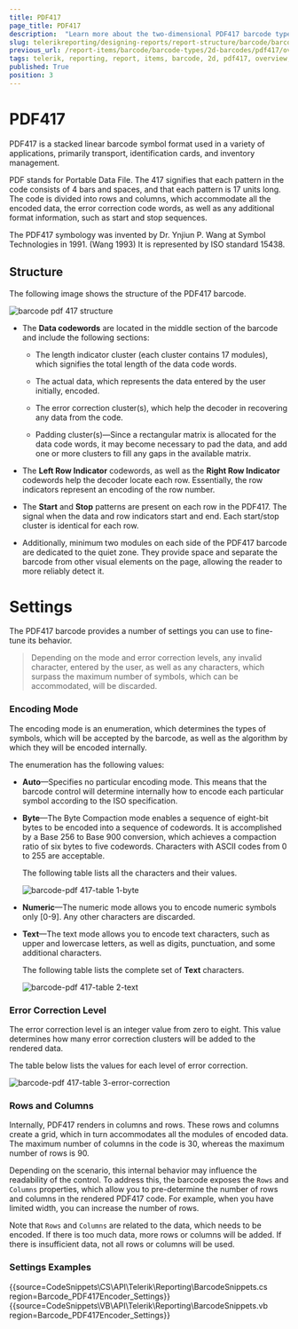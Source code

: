 ```yaml
---
title: PDF417
page_title: PDF417
description:  "Learn more about the two-dimensional PDF417 barcode type supported by the Telerik Reporting Barcode report item."
slug: telerikreporting/designing-reports/report-structure/barcode/barcode-types/2d-barcodes/pdf417/overview
previous_url: /report-items/barcode/barcode-types/2d-barcodes/pdf417/overview, /report-items/barcode/barcode-types/2d-barcodes/pdf417/settings, /report-items-barcode-pdf417-visual-structure
tags: telerik, reporting, report, items, barcode, 2d, pdf417, overview, settings
published: True
position: 3
---
```


# PDF417 

PDF417 is a stacked linear barcode symbol format used in a variety of applications, primarily transport, identification cards, and inventory management. 

PDF stands for Portable Data File. The 417 signifies that each pattern in the code consists of 4 bars and spaces, and that each pattern is 17 units long. The code is divided into rows and columns, which accommodate all the encoded data, the error correction code words, as well as any additional format information, such as start and stop sequences. 

The PDF417 symbology was invented by Dr. Ynjiun P. Wang at Symbol Technologies in 1991. (Wang 1993) It is represented by ISO standard 15438. 

## Structure

The following image shows the structure of the PDF417 barcode. 

![barcode pdf 417 structure](images/Barcodes/barcode-pdf417-structure.png)

* The __Data codewords__ are located in the middle section of the barcode and include the following sections: 

  * The length indicator cluster (each cluster contains 17 modules), which signifies the total length of the data code words. 

  * The actual data, which represents the data entered by the user initially, encoded.

  * The error correction cluster(s), which help the decoder in recovering any data from the code. 

  * Padding cluster(s)&mdash;Since a rectangular matrix is allocated for the data code words, it may become necessary to pad the data, and add one or more clusters to fill any gaps in the available matrix. 

* The __Left Row Indicator__ codewords, as well as the __Right Row Indicator__ codewords help the decoder locate each row. Essentially, the row indicators represent an encoding of the row number. 

* The __Start__ and __Stop__ patterns are present on each row in the PDF417. The signal when the data and row indicators start and end. Each start/stop cluster is identical for each row. 

* Additionally, minimum two modules on each side of the PDF417 barcode are dedicated to the quiet zone. They provide space and separate the barcode from other visual elements on the page, allowing the reader to more reliably detect it.

# Settings

The PDF417 barcode provides a number of settings you can use to fine-tune its behavior. 

> Depending on the mode and error correction levels, any invalid character, entered by the user, as well as any characters, which surpass the maximum number of symbols, which can be accommodated, will be discarded. 

### Encoding Mode

The encoding mode is an enumeration, which determines the types of symbols, which will be accepted by the barcode, as well as the algorithm by which they will be encoded internally. 

The enumeration has the following values:             

* __Auto__&mdash;Specifies no particular encoding mode. This means that the barcode control will determine internally how to encode each particular symbol according to the ISO specification. 

* __Byte__&mdash;The Byte Compaction mode enables a sequence of eight-bit bytes to be encoded into a sequence of codewords. It is accomplished by a Base 256 to Base 900 conversion, which achieves a compaction ratio of six bytes to five codewords. Characters with ASCII codes from 0 to 255 are acceptable. 

  The following table lists all the characters and their values. 

  ![barcode-pdf 417-table 1-byte](images/Barcodes/barcode-pdf417-table1-byte.png)

* __Numeric__&mdash;The numeric mode allows you to encode numeric symbols only [0-9]. Any other characters are discarded. 

* __Text__&mdash;The text mode allows you to encode text characters, such as upper and lowercase letters, as well as digits, punctuation, and some additional characters. 

  The following table lists the complete set of __Text__ characters. 

  ![barcode-pdf 417-table 2-text](images/Barcodes/barcode-pdf417-table2-text.png)

### Error Correction Level

The error correction level is an integer value from zero to eight. This value determines how many error correction clusters will be added to the rendered data. 

The table below lists the values for each level of error correction.

![barcode-pdf 417-table 3-error-correction](images/Barcodes/barcode-pdf417-table3-error-correction.png)

### Rows and Columns

Internally, PDF417 renders in columns and rows. These rows and columns create a grid, which in turn accommodates all the modules of encoded data. The maximum number of columns in the code is 30, whereas the maximum number of rows is 90. 

Depending on the scenario, this internal behavior may influence the readability of the control. To address this, the barcode exposes the `Rows` and `Columns` properties, which allow you to pre-determine the number of rows and columns in the rendered PDF417 code. For example, when you have limited width, you can increase the number of rows. 

Note that  `Rows` and `Columns` are related to the data, which needs to be encoded. If there is too much data, more rows or columns will be added. If there is insufficient data, not all rows or columns will be used. 

### Settings Examples

{{source=CodeSnippets\CS\API\Telerik\Reporting\BarcodeSnippets.cs region=Barcode_PDF417Encoder_Settings}}
{{source=CodeSnippets\VB\API\Telerik\Reporting\BarcodeSnippets.vb region=Barcode_PDF417Encoder_Settings}}
 

